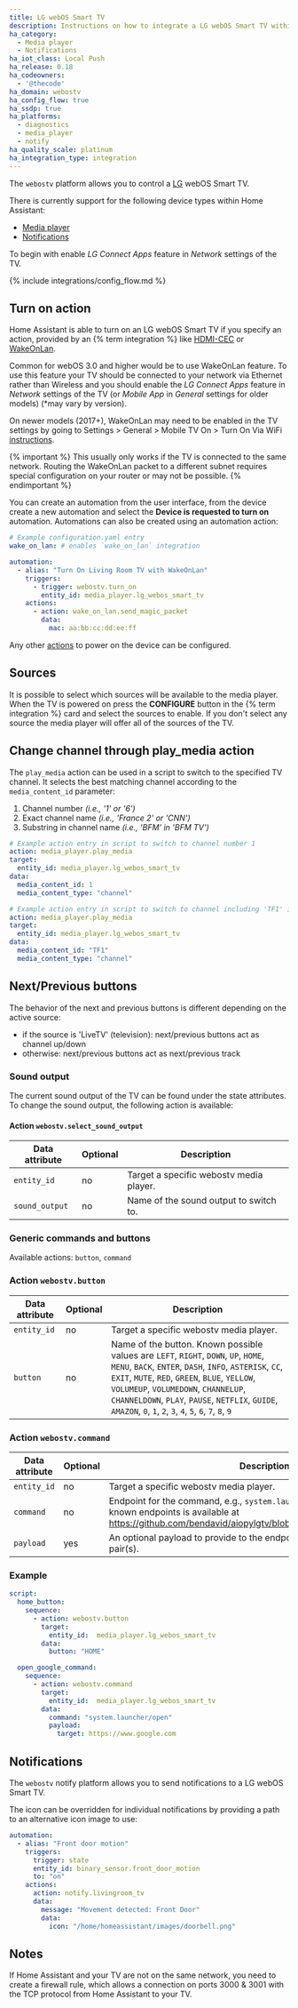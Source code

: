 ```yaml
---
title: LG webOS Smart TV
description: Instructions on how to integrate a LG webOS Smart TV within Home Assistant.
ha_category:
  - Media player
  - Notifications
ha_iot_class: Local Push
ha_release: 0.18
ha_codeowners:
  - '@thecode'
ha_domain: webostv
ha_config_flow: true
ha_ssdp: true
ha_platforms:
  - diagnostics
  - media_player
  - notify
ha_quality_scale: platinum
ha_integration_type: integration
---
```


The `webostv` platform allows you to control a [LG](https://www.lg.com/) webOS Smart TV.

There is currently support for the following device types within Home Assistant:

- [Media player](/integrations/media_player/)
- [Notifications](/integrations/notify/)

To begin with enable *LG Connect Apps* feature in *Network* settings of the TV.

{% include integrations/config_flow.md %}

## Turn on action

Home Assistant is able to turn on an LG webOS Smart TV if you specify an action, provided by an {% term integration %} like [HDMI-CEC](/integrations/hdmi_cec/) or [WakeOnLan](/integrations/wake_on_lan/).

Common for webOS 3.0 and higher would be to use WakeOnLan feature. To use this feature your TV should be connected to your network via Ethernet rather than Wireless and you should enable the *LG Connect Apps* feature in *Network* settings of the TV (or *Mobile App* in *General* settings for older models) (*may vary by version).

On newer models (2017+), WakeOnLan may need to be enabled in the TV settings by going to Settings > General > Mobile TV On > Turn On Via WiFi [instructions](https://support.quanticapps.com/hc/en-us/articles/115005985729-How-to-turn-on-my-LG-Smart-TV-using-the-App-WebOS-).

{% important %}
This usually only works if the TV is connected to the same network. Routing the WakeOnLan packet to a different subnet requires special configuration on your router or may not be possible.
{% endimportant %}

You can create an automation from the user interface, from the device create a new automation and select the  **Device is requested to turn on** automation.
Automations can also be created using an automation action:

```yaml
# Example configuration.yaml entry
wake_on_lan: # enables `wake_on_lan` integration

automation:
  - alias: "Turn On Living Room TV with WakeOnLan"
    triggers:
      - trigger: webostv.turn_on
        entity_id: media_player.lg_webos_smart_tv
    actions:
      - action: wake_on_lan.send_magic_packet
        data:
          mac: aa:bb:cc:dd:ee:ff
```

Any other [actions](/docs/automation/action/) to power on the device can be configured.

## Sources

It is possible to select which sources will be available to the media player. When the TV is powered on press the **CONFIGURE** button in the {% term integration %} card and select the sources to enable. If you don't select any source the media player will offer all of the sources of the TV.

## Change channel through play_media action

The `play_media` action can be used in a script to switch to the specified TV channel. It selects the best matching channel according to the `media_content_id` parameter:

 1. Channel number *(i.e., '1' or '6')*
 2. Exact channel name *(i.e., 'France 2' or 'CNN')*
 3. Substring in channel name *(i.e., 'BFM' in 'BFM TV')*

```yaml
# Example action entry in script to switch to channel number 1
action: media_player.play_media
target:
  entity_id: media_player.lg_webos_smart_tv
data:
  media_content_id: 1
  media_content_type: "channel"

# Example action entry in script to switch to channel including 'TF1' in its name
action: media_player.play_media
target:
  entity_id: media_player.lg_webos_smart_tv
data:
  media_content_id: "TF1"
  media_content_type: "channel"
```

## Next/Previous buttons

The behavior of the next and previous buttons is different depending on the active source:

- if the source is 'LiveTV' (television): next/previous buttons act as channel up/down
- otherwise: next/previous buttons act as next/previous track

### Sound output

The current sound output of the TV can be found under the state attributes.
To change the sound output, the following action is available:

#### Action `webostv.select_sound_output`

| Data attribute | Optional | Description                             |
| ---------------------- | -------- | --------------------------------------- |
| `entity_id`            | no       | Target a specific webostv media player. |
| `sound_output`         | no       | Name of the sound output to switch to.  |

### Generic commands and buttons

Available actions: `button`, `command`

### Action `webostv.button`

| Data attribute | Optional | Description                                                                                                                                                                                                                                                                            |
| ---------------------- | -------- | -------------------------------------------------------------------------------------------------------------------------------------------------------------------------------------------------------------------------------------------------------------------------------------- |
| `entity_id`            | no       | Target a specific webostv media player.                                                                                                                                                                                                                                                |
| `button`               | no       | Name of the button. Known possible values are `LEFT`, `RIGHT`, `DOWN`, `UP`, `HOME`, `MENU`, `BACK`, `ENTER`, `DASH`, `INFO`, `ASTERISK`, `CC`, `EXIT`, `MUTE`, `RED`, `GREEN`, `BLUE`, `YELLOW`, `VOLUMEUP`, `VOLUMEDOWN`, `CHANNELUP`, `CHANNELDOWN`, `PLAY`, `PAUSE`, `NETFLIX`, `GUIDE`, `AMAZON`, `0`, `1`, `2`, `3`, `4`, `5`, `6`, `7`, `8`, `9` |

### Action `webostv.command`

| Data attribute | Optional | Description                                                                                                                                                                          |
| ---------------------- | -------- | ------------------------------------------------------------------------------------------------------------------------------------------------------------------------------------ |
| `entity_id`            | no       | Target a specific webostv media player.                                                                                                                                              |
| `command`              | no       | Endpoint for the command, e.g.,  `system.launcher/open`.  The full list of known endpoints is available at <https://github.com/bendavid/aiopylgtv/blob/master/aiopylgtv/endpoints.py> |
| `payload`             | yes      | An optional payload to provide to the endpoint in the format of key value pair(s). |

### Example

```yaml
script:
  home_button:
    sequence:
      - action: webostv.button
        target:
          entity_id:  media_player.lg_webos_smart_tv
        data:
          button: "HOME"

  open_google_command:
    sequence:
      - action: webostv.command
        target:
          entity_id:  media_player.lg_webos_smart_tv
        data:
          command: "system.launcher/open"
          payload:
            target: https://www.google.com
```

## Notifications

The `webostv` notify platform allows you to send notifications to a LG webOS Smart TV.

The icon can be overridden for individual notifications by providing a path to an alternative icon image to use:

```yaml
automation:
  - alias: "Front door motion"
    triggers:
      trigger: state
      entity_id: binary_sensor.front_door_motion
      to: "on"
    actions:
      action: notify.livingroom_tv
      data:
        message: "Movement detected: Front Door"
        data:
          icon: "/home/homeassistant/images/doorbell.png"
```

## Notes

If Home Assistant and your TV are not on the same network, you need to create a firewall rule, which allows a connection on ports 3000 & 3001 with the TCP protocol from Home Assistant to your TV.
